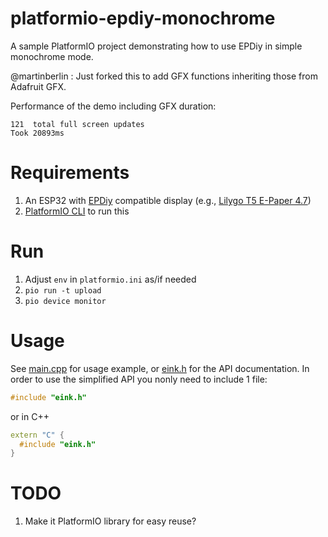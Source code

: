 # platformio-epdiy-monochrome
A sample PlatformIO project demonstrating how to use EPDiy in simple monochrome mode.

@martinberlin : Just forked this to add GFX functions inheriting those from Adafruit GFX.

Performance of the demo including GFX duration: 

```
121  total full screen updates 
Took 20893ms
```

# Requirements
1. An ESP32 with [EPDiy](https://github.com/vroland/epdiy) compatible display (e.g., [Lilygo T5 E-Paper 4.7](http://www.lilygo.cn/prod_view.aspx?TypeId=50061&Id=1384&FId=t3:50061:3))
2. [PlatformIO CLI](https://docs.platformio.org/en/latest/core/installation.html) to run this

# Run
1. Adjust `env` in `platformio.ini` as/if needed
2. `pio run -t upload `
3. `pio device monitor`

# Usage
See [main.cpp](src/main.cpp) for usage example, or [eink.h](src/eink.h) for the API documentation.
In order to use the simplified API you nonly need to include 1 file:
```c
#include "eink.h"
```
or in C++
```cpp
extern "C" {
  #include "eink.h"
}
```

# TODO
1. Make it PlatformIO library for easy reuse?
